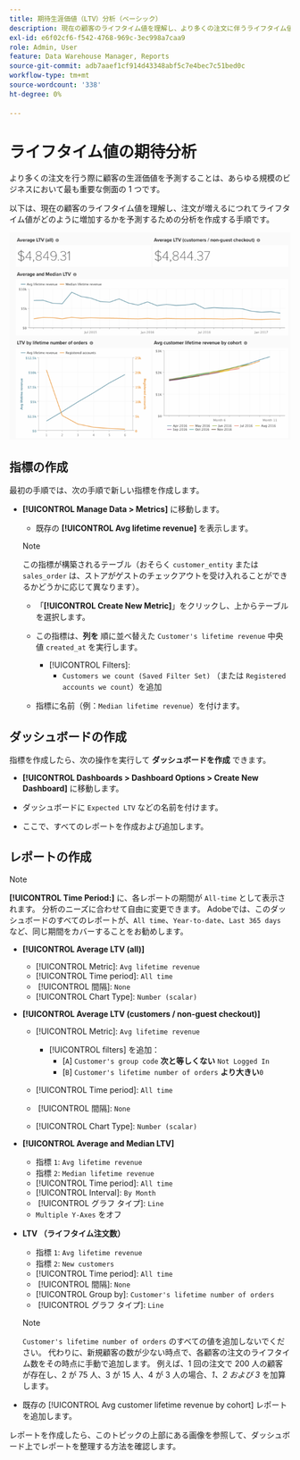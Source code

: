 ```yaml
---
title: 期待生涯価値（LTV）分析（ベーシック）
description: 現在の顧客のライフタイム値を理解し、より多くの注文に伴うライフタイム値の増大方法を予測するための分析を作成する方法を説明します。
exl-id: e6f02cf6-f542-4768-969c-3ec998a7caa9
role: Admin, User
feature: Data Warehouse Manager, Reports
source-git-commit: adb7aaef1cf914d43348abf5c7e4bec7c51bed0c
workflow-type: tm+mt
source-wordcount: '338'
ht-degree: 0%

---
```


# ライフタイム値の期待分析

より多くの注文を行う際に顧客の生涯価値を予測することは、あらゆる規模のビジネスにおいて最も重要な側面の 1 つです。

以下は、現在の顧客のライフタイム値を理解し、注文が増えるにつれてライフタイム値がどのように増加するかを予測するための分析を作成する手順です。

![&#x200B; 期待されるライフタイム値 &#x200B;](../../assets/expected_ltv_720.png)

## 指標の作成

最初の手順では、次の手順で新しい指標を作成します。
* **[!UICONTROL Manage Data > Metrics]** に移動します。
   * 既存の **[!UICONTROL Avg lifetime revenue]** を表示します。

  >[!NOTE]
  >
  >この指標が構築されるテーブル（おそらく `customer_entity` または `sales_order` は、ストアがゲストのチェックアウトを受け入れることができるかどうかに応じて異なります）。

   * 「**[!UICONTROL Create New Metric]**」をクリックし、上からテーブルを選択します。
   * この指標は、**列を** 順に並べ替えた `Customer's lifetime revenue` 中央値 `created_at` を実行します。
      * [!UICONTROL Filters]:
         * `Customers we count (Saved Filter Set)` （または `Registered accounts we count`）を追加

   * 指標に名前（例：`Median lifetime revenue`）を付けます。

## ダッシュボードの作成

指標を作成したら、次の操作を実行して **ダッシュボードを作成** できます。
* **[!UICONTROL Dashboards > Dashboard Options > Create New Dashboard]** に移動します。
* ダッシュボードに `Expected LTV` などの名前を付けます。

* ここで、すべてのレポートを作成および追加します。

## レポートの作成

>[!NOTE]
>
>**[!UICONTROL Time Period:]** に、各レポートの期間が `All-time` として表示されます。 分析のニーズに合わせて自由に変更できます。 Adobeでは、このダッシュボードのすべてのレポートが、`All time`、`Year-to-date`、`Last 365 days` など、同じ期間をカバーすることをお勧めします。

* **[!UICONTROL Average LTV (all)]**
   * [!UICONTROL Metric]: `Avg lifetime revenue`
   * [!UICONTROL Time period]: `All time`
   * &#x200B;
     [!UICONTROL 間隔]: `None`
   * [!UICONTROL Chart Type]: `Number (scalar)`

* **[!UICONTROL Average LTV (customers / non-guest checkout)]**
   * [!UICONTROL Metric]: `Avg lifetime revenue`
      * [!UICONTROL filters] を追加：
         * [`A`] `Customer's group code` **次と等しくない** `Not Logged In`
         * [`B`] `Customer's lifetime number of orders` **より大きい**`0`

   * [!UICONTROL Time period]: `All time`
   * &#x200B;
     [!UICONTROL 間隔]: `None`
   * [!UICONTROL Chart Type]: `Number (scalar)`

* **[!UICONTROL Average and Median LTV]**
   * 指標 `1`: `Avg lifetime revenue`
   * 指標 `2`: `Median lifetime revenue`
   * [!UICONTROL Time period]: `All time`
   * [!UICONTROL Interval]: `By Month`
   * &#x200B;
     [!UICONTROL グラフ タイプ]: `Line`
   * `Multiple Y-Axes` をオフ

* **LTV （ライフタイム注文数）**
   * 指標 `1`: `Avg lifetime revenue`
   * 指標 `2`: `New customers`
   * [!UICONTROL Time period]: `All time`
   * &#x200B;
     [!UICONTROL 間隔]: `None`
   * [!UICONTROL Group by]: `Customer's lifetime number of orders`
   * &#x200B;
     [!UICONTROL グラフ タイプ]: `Line`

  >[!NOTE]
  >
  >`Customer's lifetime number of orders` のすべての値を追加しないでください。 代わりに、新規顧客の数が少ない時点で、各顧客の注文のライフタイム数をその時点に手動で追加します。 例えば、1 回の注文で 200 人の顧客が存在し、2 が 75 人、3 が 15 人、4 が 3 人の場合、*1、2 および 3* を加算します。

* 既存の [!UICONTROL Avg customer lifetime revenue by cohort] レポートを追加します。

レポートを作成したら、このトピックの上部にある画像を参照して、ダッシュボード上でレポートを整理する方法を確認します。
